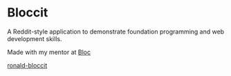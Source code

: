 # Bloccit

A Reddit-style application to demonstrate foundation programming and web development skills.

Made with my mentor at [Bloc](http://bloc.io)

[ronald-bloccit](http://ronald-bloccit.herokuapp.com/)
